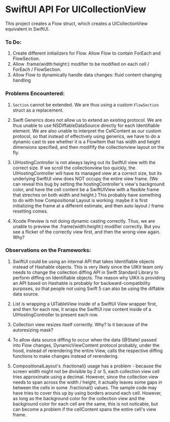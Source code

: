 #  SwiftUI API For UICollectionView

This project creates a Flow struct, which creates a UICollectionView equivalent in SwiftUI.

### To Do: ###
1. Create different initializers for Flow. Allow Flow to contain ForEach and FlowSection.
2. Allow .frame(width:height:) modifier to be modified on each cell / ForEach / FlowSection.
3. Allow Flow to dynamically handle data changes: fluid content changing handling



### Problems Encountered: ###
1. `Section` cannot be extended. We are thus using a custom `FlowSection` struct as a replacement.

2. Swift Generics does not allow us to extend an existing protocol. We are thus unable to use NSDiffableDataSource directly for each Identifiable element. We are also unable to interpret the CellContent as our custom protocol, so that instead of effectively using generics, we have to do a dynamic cast to see whether it is a FlowItem that has width and height dimensions specified, and then modifify the collectionview layout on the fly.

3. UIHostingController is not always laying out its SwiftUI view with the correct size. If we scroll the collectionview too quickly, the UIHostingController will have its managed view at a correct size, but its underlying SwiftUI view does NOT occupy the entire view frame. (We can reveal this bug by setting the hostingController's view's background color, and have the cell content be a SwiftUIView with a flexible frame that streches on both width and height.) This probably have something to do with how Compositional Layout is working: maybe it is first initializing the frame at a different estimate, and then auto layout / frame resetting comes.

4. Xcode Preview is not doing dynamic casting correctly. Thus, we are unable to preview the .frame(width:height:) modifier correctly. But you see a flicker of the correctly view first, and then the wrong view again. Why?


### Observations on the Frameworks: ###
1. SwiftUI could be using an internal API that takes Identifiable objects instead of Hashable objects. This is very likely since the UIKit team only needs to change the collection diffing API in Swift Standard Library to perform diffing on Identifiable objects. The reason why UIKit is providing an API based on Hashable is probably for backward-compatibility purposes, so that people not using Swift 5 can also be using the diffable data source.

2. List is wrapping a UITableView inside of a SwiftUI View wrapper first, and then for each row, it wraps the SwiftUI row content inside of a UIHostingController to present each row.

3. Collection view resizes itself correctly. Why? Is it because of the autoresizing mask?

4. To allow data source diffing to occur when the data (@State) passed into Flow changes, DynamicViewContent protocol probably, under the hood, instead of rerendering the entire View, calls the respective diffing functions to make changes instead of rerendering.

5. CompositionalLayout's .fractional() usage has a problem - because the screen width might not be divisible by 2 or 5, each collection view cell tries approximate using a decimal. However, since the collection view needs to span across the width / height, it actually leaves some gaps in between the cells in some .fractional() values. The sample code may have tries to cover this up by using borders around each cell. However, as long as the background color for the collection view and the background color for each cell are the same, this is not noticable, but can become a problem if the cellContent spans the entire cell's view frame.
